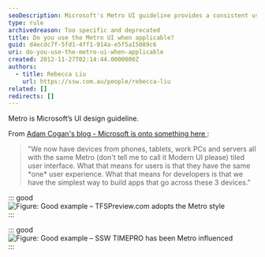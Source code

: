 ```yaml
---
seoDescription: Microsoft's Metro UI guideline provides a consistent user experience across devices, simplifying app development for developers.
type: rule
archivedreason: Too specific and deprecated
title: Do you use the Metro UI when applicable?
guid: d4ecdc7f-5fd1-4ff1-914a-e5f5a15089c6
uri: do-you-use-the-metro-ui-when-applicable
created: 2012-11-27T02:14:44.0000000Z
authors:
  - title: Rebecca Liu
    url: https://ssw.com.au/people/rebecca-liu
related: []
redirects: []
---
```


Metro is Microsoft’s UI design guideline.

<!--endintro-->

From [Adam Cogan's blog - Microsoft is onto something here
](https://www.adamcogan.com/2012/11/18/microsoft-is-onto-something-here/):

> "We now have devices from phones, tablets, work PCs and servers all with the same Metro (don't tell me to call it Modern UI please) tiled user interface.
> What that means for users is that they have the same \*one\* user experience.
> What that means for developers is that we have the simplest way to build apps that go across these 3 devices."

::: good  
![Figure: Good example – TFSPreview.com adopts the Metro style](../../assets/Metro-Good.jpg)  
:::

::: good  
![Figure: Good example – SSW TIMEPRO has been Metro influenced](../../assets/Metro-Good2.jpg)  
:::

